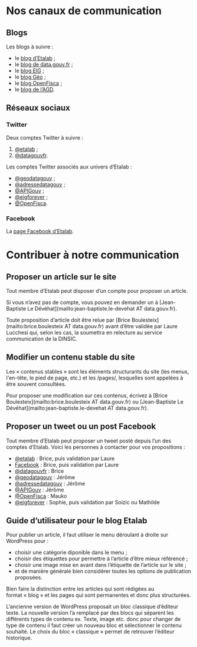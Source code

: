 # Nos canaux de communication

## Blogs

Les blogs à suivre :

- le [blog d’Etalab](http://etalab.gouv.fr/) ;
- le [blog de data.gouv.fr](https://www.data.gouv.fr/fr/posts/) ;
- le [blog EIG](https://entrepreneur-interet-general.etalab.gouv.fr/blog.html) ;
- le [blog Géo](https://blog.geo.data.gouv.fr) ;
- le [blog OpenFisca](http://openfisca.org/en/news/) ;
- le [blog de l’AGD](https://agd.data.gouv.fr/).

## Réseaux sociaux

### Twitter

Deux comptes Twitter à suivre :

1. [@etalab](https://twitter.com/etalab) ;
2. [@datagouvfr](https://twitter.com/datagouvfr).

Les comptes Twitter associés aux univers d’Etalab :

- [@geodatagouv](https://twitter.com/geodatagouv) ;
- [@adressedatagouv](https://twitter.com/adressedatagouv) ;
- [@APIGouv](https://twitter.com/APIGouv) ;
- [@eigforever](https://twitter.com/eigforever) ;
- [@OpenFisca](https://twitter.com/OpenFisca).

### Facebook

La [page Facebook d’Etalab](https://www.facebook.com/etalab/).

# Contribuer à notre communication

## Proposer un article sur le site

Tout membre d’Etalab peut disposer d’un compte pour proposer un article.

Si vous n’avez pas de compte, vous pouvez en demander un à [Jean-Baptiste Le Dévéhat](mailto:jean-baptiste.le-devehat AT data.gouv.fr).

Toute proposition d’article doit être relue par [Brice Boulesteix](mailto:brice.boulesteix AT data.gouv.fr) avant d’être validée par Laure Lucchesi qui, selon les cas, la soumettra en relecture au service communication de la DINSIC.

## Modifier un contenu stable du site

Les « contenus stables » sont les éléments structurants du site (les menus, l'en-tête, le pied de page, etc.) et les /pages/, lesquelles sont appelées à être souvent consultées.

Pour proposer une modification sur ces contenus, écrivez à [Brice Boulesteix](mailto:brice.boulesteix AT data.gouv.fr) ou [Jean-Baptiste Le Dévéhat](mailto:jean-baptiste.le-devehat AT data.gouv.fr).

## Proposer un tweet ou un post Facebook

Tout membre d’Etalab peut proposer un tweet posté depuis l’un des comptes d’Etalab.  Voici les personnes à contacter pour vos propositions :

- [@etalab](https://twitter.com/etalab) : Brice, puis validation par Laure
- [Facebook](https://www.facebook.com/etalab/) : Brice, puis validation par Laure
- [@datagouvfr](https://twitter.com/datagouvfr) : Brice
- [@geodatagouv](https://twitter.com/geodatagouv) : Jérôme
- [@adressedatagouv](https://twitter.com/adressedatagouv) : Jérôme
- [@APIGouv](https://twitter.com/APIGouv) : Jérôme
- [@OpenFisca](https://twitter.com/OpenFisca) : Mauko
- [@eigforever](https://twitter.com/eigforever) : Sophie, puis validation par Soizic ou Mathilde

## Guide d’utilisateur pour le blog Etalab

Pour publier un article, il faut utiliser le menu déroulant à droite sur WordPress pour :
- choisir une catégorie diponible dans le menu ;
- choisir des étiquettes pour permettre à l’article d’être mieux référencé ;
- choisir une image mise en avant dans l’étiquette de l’article sur le site ;
- et de manière générale bien considérer toutes les options de publication proposées. 

Bien faire la distinction entre les articles qui sont rédigées au format « blog » et les pages qui sont permanentes et donc plus structurées.

L’ancienne version de WordPress proposait un bloc classique d’éditeur texte. La nouvelle version l’a remplacé par des blocs qui séparent les différents types de contenu ex. Texte, image etc. donc pour changer de type de contenu il faut créer un nouveau bloc et sélectionner le contenu souhaité. Le choix du bloc « classique » permet de retrouver l’éditeur historique.

